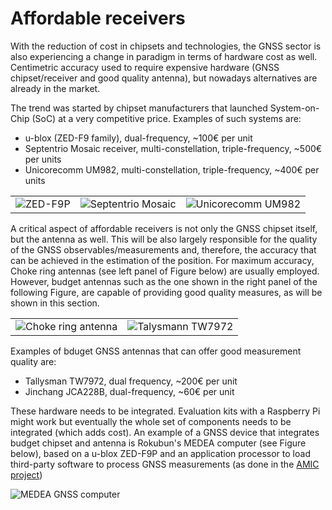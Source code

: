 # Affordable receivers

With the reduction of cost in chipsets and technologies, the GNSS sector is also
experiencing a change in paradigm in terms of hardware cost as well. Centimetric
accuracy used to require expensive hardware (GNSS chipset/receiver and good quality
antenna), but nowadays alternatives are already in the market.

The trend was started by chipset manufacturers that launched System-on-Chip (SoC)
at a very competitive price. Examples of such systems are:

- u-blox (ZED-F9 family), dual-frequency, ~100€ per unit
- Septentrio Mosaic receiver, multi-constellation, triple-frequency, ~500€ per units
- Unicorecomm UM982, multi-constellation, triple-frequency, ~400€ per units

||||
|:---:|:---:|:----:|
| ![ZED-F9P](../assets/ZED-F9P.png) | ![Septentrio Mosaic](../assets/mosaic.jpg) | ![Unicorecomm UM982](../assets/unicorecomm_UM982.png) |


A critical aspect of affordable receivers is not only the GNSS chipset itself, but the
antenna as well. This will be also largely responsible for the quality of the
GNSS observables/measurements and, therefore, the accuracy that can be achieved in
the estimation of the position. For maximum accuracy, Choke ring antennas
(see left panel of Figure below) are usually employed. However, budget antennas
such as the one shown in the right panel of the following Figure, are capable
of providing good quality measures, as will be shown in this section.

|||
|:---:|:---:|
|![Choke ring antenna](../assets/choke_ring_antenna.png) | ![Talysmann TW7972](../assets/talysmann_tw7972.jpg) |


Examples of bduget GNSS antennas that can offer good measurement quality are:

- Tallysman TW7972, dual frequency, ~200€ per unit
- Jinchang JCA228B, dual-frequency, ~60€ per unit

These hardware needs to be integrated. Evaluation kits with a Raspberry Pi might work but eventually the whole set of components needs to be integrated (which adds cost). An example of a GNSS device that integrates budget chipset and antenna is Rokubun's MEDEA computer (see Figure below), based on a u-blox ZED-F9P and an application processor to load third-party software to process GNSS measurements (as done in the [AMIC project](./amic.md))

![MEDEA GNSS computer](../assets/MEDEA.png)
